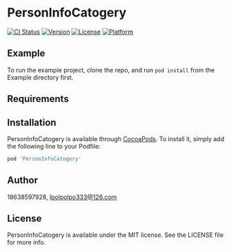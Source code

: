 # PersonInfoCatogery

[![CI Status](https://img.shields.io/travis/18638597928/PersonInfoCatogery.svg?style=flat)](https://travis-ci.org/18638597928/PersonInfoCatogery)
[![Version](https://img.shields.io/cocoapods/v/PersonInfoCatogery.svg?style=flat)](https://cocoapods.org/pods/PersonInfoCatogery)
[![License](https://img.shields.io/cocoapods/l/PersonInfoCatogery.svg?style=flat)](https://cocoapods.org/pods/PersonInfoCatogery)
[![Platform](https://img.shields.io/cocoapods/p/PersonInfoCatogery.svg?style=flat)](https://cocoapods.org/pods/PersonInfoCatogery)

## Example

To run the example project, clone the repo, and run `pod install` from the Example directory first.

## Requirements

## Installation

PersonInfoCatogery is available through [CocoaPods](https://cocoapods.org). To install
it, simply add the following line to your Podfile:

```ruby
pod 'PersonInfoCatogery'
```

## Author

18638597928, lpolpolpo333@126.com

## License

PersonInfoCatogery is available under the MIT license. See the LICENSE file for more info.
